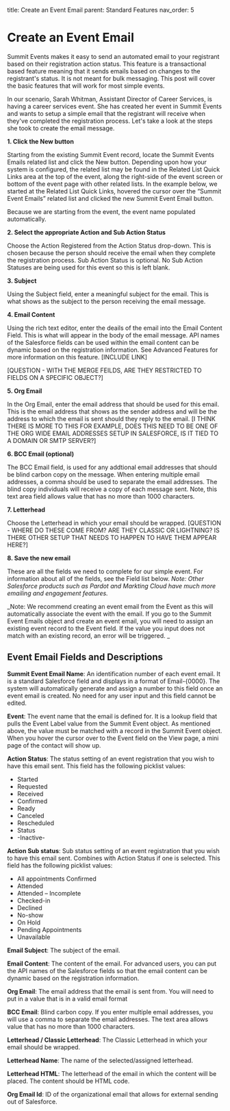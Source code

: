 title: Create an Event Email
parent: Standard Features
nav_order: 5


# Create an Event Email
Summit Events makes it easy to send an automated email to your registrant based on their registration action status.  This feature is a transactional based feature meaning that it sends emails based on changes to the registrant's status.  It is not meant for bulk messaging.  This post will cover the basic features that will work for most simple events.  

In our scenario, Sarah Whitman, Assistant Director of Career Services, is having a career services event.  She has created her event in Summit Events and wants to setup a simple email that the registrant will receive when they've completed the registration process.  Let's take a look at the steps she took to create the email message.

**1. Click the New button**

Starting from the existing Summit Event record, locate the Summit Events Emails related list and click the New button.  Depending upon how your system is configured, the related list may be found in the Related List Quick Links area at the top of the event, along the right-side of the event screen or bottom of the event page with other related lists. In the example below, we started at the Related List Quick Links, hovered the cursor over the “Summit Event Emails” related list and clicked the new Summit Event Email button.

Because we are starting from the event, the event name populated automatically.

**2. Select the appropriate Action and Sub Action Status**

Choose the Action Registered from the Action Status drop-down. This is chosen because the person should receive the email when they complete the registration process. Sub Action Status is optional.  No Sub Action Statuses are being used for this event so this is left blank.

**3. Subject**

Using the Subject field, enter a meaningful subject for the email. This is what shows as the subject to the person receiving the email message.

**4. Email Content**

Using the rich text editor, enter the deails of the email into the Email Content Field.  This is what will appear in the body of the email message.  API names of the Salesforce fields can be used within the email content can be dynamic based on the registration information.  See Advanced Features for more information on this feature. [INCLUDE LINK]  

[QUESTION - WITH THE MERGE FEILDS, ARE THEY RESTRICTED TO FIELDS ON A SPECIFIC OBJECT?]

**5. Org Email**

In the Org Email, enter the email address that should be used for this email. This is the email address that shows as the sender address and will be the address to which the email is sent should they reply to the email.  [I THINK THERE IS MORE TO THIS FOR EXAMPLE, DOES THIS NEED TO BE ONE OF THE ORG WIDE EMAIL ADDRESSES SETUP IN SALESFORCE, IS IT TIED TO A DOMAIN OR SMTP SERVER?]

**6. BCC Email (optional)**

The BCC Email field, is used for any addtional email addresses that should be blind carbon copy on the message. When entering multiple email addresses, a comma should be used to separate the email addresses.  The blind copy individuals will receive a copy of each message sent.  Note, this text area field allows value that has no more than 1000 characters. 

**7. Letterhead**

Choose the Letterhead in which your email should be wrapped.  [QUESTION - WHERE DO THESE COME FROM?  ARE THEY CLASSIC OR LIGHTNING?  IS THERE OTHER SETUP THAT NEEDS TO HAPPEN TO HAVE THEM APPEAR HERE?]

**8. Save the new email**

These are all the fields we need to complete for our simple event.  For information about all of the fields, see the Field list below.
_Note: Other Salesforce products such as Pardot and Markting Cloud have much more emailing and engagement features._
  
_Note: We recommend creating an event email from the Event as this will automatically associate the event with the email. If you go to the Summit Event Emails object and create an event email, you will need to assign an existing event record to the Event field. If the value you input does not match with an existing record, an error will be triggered. _



## Event Email Fields and Descriptions ##

**Summit  Event Email Name**: An identification number of each event email. It is a standard Salesforce field and displays in a format of Email-{0000}. The system will automatically generate and assign a number to this field once an event email is created. No need for any user input and this field cannot be edited.

**Event**: The event name that the email is defined for. It is a lookup field that pulls the Event Label value from the Summit Event object. As mentioned above, the value must be matched with a record in the Summit Event object. When you hover the cursor over to the Event field on the View page, a mini page of the contact will show up. 
 
**Action Status**: The status setting of an event registration that you wish to have this email sent. 
This field has the following picklist values:
* Started 
* Requested
* Received
* Confirmed
* Ready
* Canceled
* Rescheduled
* Status
* -Inactive-

**Action Sub status**: Sub status setting of an event registration that you wish to have this email sent. Combines with Action Status if one is selected.
This field has the following picklist values:
* All appointments Confirmed
* Attended
* Attended – Incomplete
* Checked-in
* Declined
* No-show
* On Hold
* Pending Appointments
* Unavailable

**Email Subject**: The subject of the email.

**Email Content**: The content of the email. For advanced users, you can put the API names of the Salesforce fields so that the email content can be dynamic based on the registration information. 

**Org Email**: The email address that the email is sent from. You will need to put in a value that is in a valid email format

**BCC Email**: Blind carbon copy. If you enter multiple email addresses, you will use a comma to separate the email addresses. The text area allows value that has no more than 1000 characters. 

**Letterhead / Classic Letterhead**: The Classic Letterhead in which your email should be wrapped.

**Letterhead Name**: The name of the selected/assigned letterhead.

**Letterhead HTML**: The letterhead of the email in which the content will be placed. The content should be HTML code.

**Org Email Id**: ID of the organizational email that allows for external sending out of Salesforce.




